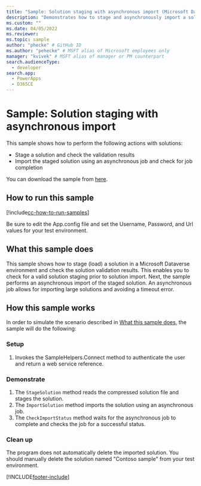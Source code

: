 ```yaml
---
title: "Sample: Solution staging with asynchronous import (Microsoft Dataverse) | Microsoft Docs" # Intent and product brand in a unique string of 43-59 chars including spaces
description: "Demonstrates how to stage and asynchronously import a solution." # 115-145 characters including spaces. This abstract displays in the search result.
ms.custom: ""
ms.date: 04/05/2022
ms.reviewer:
ms.topic: sample
author: "phecke" # GitHub ID
ms.author: "pehecke" # MSFT alias of Microsoft employees only
manager: "kvivek" # MSFT alias of manager or PM counterpart
search.audienceType:
  - developer
search.app:
  - PowerApps
  - D365CE
---
```


# Sample: Solution staging with asynchronous import

<!-- https://docs.microsoft.com/dynamics365/customer-engagement/developer/sample-work-solutions -->

This sample shows how to perform the following actions with solutions:

- Stage a solution and check the validation results
- Import the staged solution using an asynchronous job and check for job completion

You can download the sample from [here](https://github.com/microsoft/PowerApps-Samples/tree/master/dataverse/orgsvc/C%23/SolutionStagingAndImport).

## How to run this sample

[!include[cc-how-to-run-samples](../../includes/cc-how-to-run-samples.md)]

Be sure to edit the App.config file and set the Username, Password, and Url values for your test environment.

## What this sample does

This sample shows how to stage (load) a solution in a Microsoft Dataverse environment and check the solution validation results. This enables you to check for a valid solution staging prior to solution import. Next, the sample performs an asynchronous import of the staged solution. An asynchronous job allows for importing large solutions and avoiding a timeout error.

## How this sample works

In order to simulate the scenario described in [What this sample does](#what-this-sample-does), the sample will do the following:

### Setup

1. Invokes the SampleHelpers.Connect method to authenticate the user and return a web service reference.

### Demonstrate

1. The `StageSolution` method reads the compressed solution file and stages the solution.
1. The `ImportSolution` method imports the solution using an asynchronous job.
1. The `CheckImportStatus` method waits for the asynchronous job to complete and checks the job for a successful status.

### Clean up

The program does not automatically delete the imported solution. You should manually delete the solution named "Contoso sample" from your test environment.

[!INCLUDE[footer-include](../../../../includes/footer-banner.md)]
